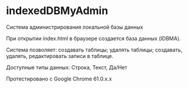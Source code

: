 # indexedDBMyAdmin

Система администрирования локальной базы данных

При открытии index.html в браузере создается база данных (IDBMA).

Система позволяет: создавать таблицы; удалять таблицы;
создавать, удалять, редактировать записи в таблице.

Доступные типы данных: Строка, Текст, Да/Нет

Протестировано c Google Chrome 61.0.x.x
